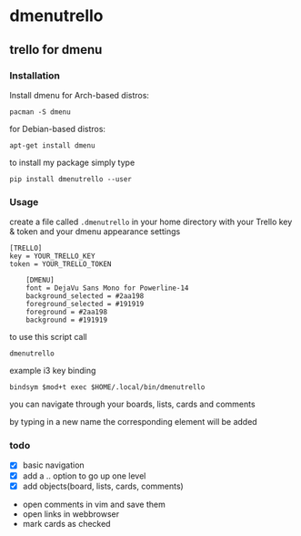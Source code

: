 # dmenutrello

## trello for dmenu

### Installation
	
Install dmenu
for Arch-based distros:
	
	pacman -S dmenu
	
for Debian-based distros:

	apt-get install dmenu
	
to install my package simply type

    pip install dmenutrello --user

### Usage

create a file called `.dmenutrello` in your home directory with your Trello key & token and your dmenu appearance settings

	[TRELLO]
	key = YOUR_TRELLO_KEY
	token = YOUR_TRELLO_TOKEN

        [DMENU]
        font = DejaVu Sans Mono for Powerline-14
        background_selected = #2aa198
        foreground_selected = #191919
        foreground = #2aa198
        background = #191919


to use this script call 

    dmenutrello

example i3 key binding

    bindsym $mod+t exec $HOME/.local/bin/dmenutrello



you can navigate through your boards, lists, cards and comments

by typing in a new name the corresponding element will be added


### todo

- [x] basic navigation
- [x] add a .. option to go up one level
- [x] add objects(board, lists, cards, comments)
- open comments in vim and save them
- open links in webbrowser
- mark cards as checked
